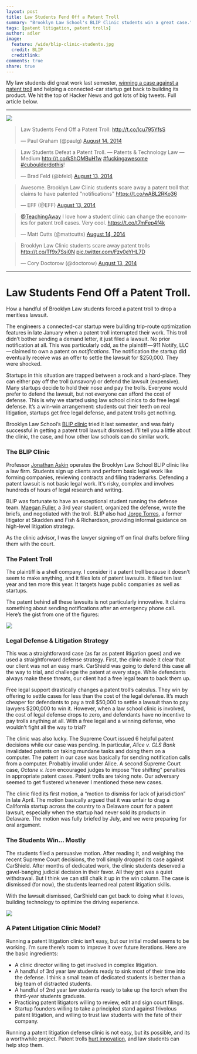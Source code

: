 ```yaml
---
layout: post
title: Law Students Fend Off a Patent Troll
summary: "Brooklyn Law School's BLIP Clinic students win a great case."
tags: [patent litigation, patent trolls]
author: adler
image:
  feature: /wide/blip-clinic-students.jpg
  credit: BLIP
  creditlink: 
comments: true
share: true
---
```



My law students did great work last semester, [winning a case against a patent troll](https://medium.com/patents-technology-law/law-students-fend-off-a-patent-troll-2b8a708277fc) and helping a connected-car startup get back to building its product. We hit the top of Hacker News and got lots of big tweets. Full article below. 

- - - 

![](/images/law-students-patent-troll-hacker-news.png)

<!-- Twitter Timeline
<a class="twitter-timeline" data-dnt="true" href="https://twitter.com/TeachingAway/timelines/500350882337529856" data-widget-id="500352683132198913">BLIP v. Patent Troll</a>
<script>!function(d,s,id){var js,fjs=d.getElementsByTagName(s)[0],p=/^http:/.test(d.location)?'http':'https';if(!d.getElementById(id)){js=d.createElement(s);js.id=id;js.src=p+"://platform.twitter.com/widgets.js";fjs.parentNode.insertBefore(js,fjs);}}(document,"script","twitter-wjs");</script>
 -->


<blockquote class="twitter-tweet" data-cards="hidden" lang="en"><p>Law Students Fend Off a Patent Troll: <a href="http://t.co/lcu795YfsS">http://t.co/lcu795YfsS</a></p>&mdash; Paul Graham (@paulg) <a href="https://twitter.com/paulg/statuses/499944411447316481">August 14, 2014</a></blockquote>
<script async src="//platform.twitter.com/widgets.js" charset="utf-8"></script>

<blockquote class="twitter-tweet" data-cards="hidden" lang="en"><p>Law Students Defeat a Patent Troll. — Patents &amp; Technology Law — Medium <a href="http://t.co/kShOMBuH1w">http://t.co/kShOMBuH1w</a> <a href="https://twitter.com/hashtag/fuckingawesome?src=hash">#fuckingawesome</a> <a href="https://twitter.com/hashtag/cuboulderdothis?src=hash">#cuboulderdothis</a>!</p>&mdash; Brad Feld (@bfeld) <a href="https://twitter.com/bfeld/statuses/499558776660566016">August 13, 2014</a></blockquote>


<blockquote class="twitter-tweet" data-cards="hidden" lang="en"><p>Awesome. Brooklyn Law Clinic students scare away a patent troll that claims to have patented &quot;notifications&quot; <a href="https://t.co/wABL2RKo36">https://t.co/wABL2RKo36</a></p>&mdash; EFF (@EFF) <a href="https://twitter.com/EFF/statuses/499608116397232128">August 13, 2014</a></blockquote>


<blockquote class="twitter-tweet" data-cards="hidden" lang="en"><p><a href="https://twitter.com/TeachingAway">@TeachingAway</a> I love how a student clinic can change the economics for patent troll cases. Very cool. <a href="https://t.co/t7mFep4f4k">https://t.co/t7mFep4f4k</a></p>&mdash; Matt Cutts (@mattcutts) <a href="https://twitter.com/mattcutts/statuses/499941109498253312">August 14, 2014</a></blockquote>

<blockquote class="twitter-tweet" data-cards="hidden" lang="en"><p>Brooklyn Law Clinic students scare away patent trolls <a href="http://t.co/Tf9x7Ssi0N">http://t.co/Tf9x7Ssi0N</a> <a href="http://t.co/Fzy0eYHL7D">pic.twitter.com/Fzy0eYHL7D</a></p>&mdash; Cory Doctorow (@doctorow) <a href="https://twitter.com/doctorow/status/499586795886350336">August 13, 2014</a></blockquote>

<!-- David Pashman Tweet:
<blockquote class="twitter-tweet" data-cards="hidden" lang="en"><p>Law students from <a href="https://twitter.com/BLIPClinic">@BLIPClinic</a> fend off a patent troll - well done! <a href="http://t.co/Bg1Yu8gpgJ">http://t.co/Bg1Yu8gpgJ</a></p>&mdash; David Pashman (@davidpashman) <a href="https://twitter.com/davidpashman/statuses/499526548832391168">August 13, 2014</a></blockquote>
 -->


- - - 

# Law Students Fend Off a Patent Troll.

<p class="big-text">How a handful of Brooklyn Law students forced a patent troll to drop a meritless lawsuit.</p>

The engineers a connected-car startup were building trip-route optimization features in late January when a patent troll interrupted their work. This troll didn’t bother sending a demand letter, it just filed a lawsuit. No prior notification at all. This was particularly odd, as the plaintiff — 911 Notify, LLC — claimed to own a patent on *notifications*. The notification the startup did eventually receive was an offer to settle the lawsuit for $250,000. They were shocked.

Startups in this situation are trapped between a rock and a hard-place. They can either pay off the troll (unsavory) or defend the lawsuit (expensive). Many startups decide to hold their nose and pay the trolls. Everyone would prefer to defend the lawsuit, but not everyone can afford the cost of defense. This is why we started using law school clinics to do free legal defense. It’s a win-win arrangement: students cut their teeth on real litigation, startups get free legal defense, and patent trolls get nothing.

Brooklyn Law School’s [BLIP clinic](http://www.blipclinic.org/) tried it last semester, and was fairly successful in getting a patent troll lawsuit dismissed. I’ll tell you a little about the clinic, the case, and how other law schools can do similar work.

### The BLIP Clinic

Professor [Jonathan Askin](https://twitter.com/jaskin) operates the Brooklyn Law School BLIP clinic like a law firm. Students sign up clients and perform basic legal work like forming companies, reviewing contracts and filing trademarks. Defending a patent lawsuit is not basic legal work. It's risky, complex and involves hundreds of hours of legal research and writing.

BLIP was fortunate to have an exceptional student running the defense team. [Maegan Fuller](https://twitter.com/mafuller21), a 3rd year student, organized the defense, wrote the briefs, and negotiated with the troll. BLIP also had [Jorge Torres](https://twitter.com/jorgemtorres), a former litigator at Skadden and Fish & Richardson, providing informal guidance on high-level litigation strategy.

As the clinic advisor, I was the lawyer signing off on final drafts before filing them with the court.

### The Patent Troll

The plaintiff is a shell company. I consider it a patent troll because it doesn’t seem to make anything, and it files lots of patent lawsuits. It filed ten last year and ten more this year. It targets huge public companies as well as startups.

The patent behind all these lawsuits is not particularly innovative. It claims something about sending notifications after an emergency phone call. Here’s the gist from one of the figures:

<img src="/images/patent/911-notify-v-carshield-patent-flowchart.png" class="translucent">

### Legal Defense & Litigation Strategy

This was a straightforward case (as far as patent litigation goes) and we used a straightforward defense strategy. First, the clinic made it clear that our client was not an easy mark. CarShield was going to defend this case all the way to trial, and challenge the patent at every stage. While defendants always make these threats, our client had a free legal team to back them up.

Free legal support drastically changes a patent troll’s calculus. They win by offering to settle cases for less than the cost of the legal defense. It’s much cheaper for defendants to pay a troll $50,000 to settle a lawsuit than to pay lawyers $200,000 to win it. However, when a law school clinic is involved, the cost of legal defense drops to zero, and defendants have no incentive to pay trolls anything at all. With a free legal and a winning defense, who wouldn’t fight all the way to trial?

The clinic was also lucky. The Supreme Court issued 6 helpful patent decisions while our case was pending. In particular, *Alice v. CLS Bank* invalidated patents on taking mundane tasks and doing them on a computer. The patent in our case was basically for sending notification calls from a computer. Probably invalid under Alice. A second Supreme Court case, *Octane v. Icon* encouraged judges to impose “fee shifting” penalties in appropriate patent cases. Patent trolls are taking note. Our adversary seemed to get flustered whenever I mentioned these new cases.

The clinic filed its first motion, a “motion to dismiss for lack of jurisdiction” in late April. The motion basically argued that it was unfair to drag a California startup across the country to a Delaware court for a patent lawsuit, especially when the startup had never sold its products in Delaware. The motion was fully briefed by July, and we were preparing for oral argument.

### The Students Win… Mostly

The students filed a persuasive motion. After reading it, and weighing the recent Supreme Court decisions, the troll simply dropped its case against CarShield. After months of dedicated work, the clinic students deserved a gavel-banging judicial decision in their favor. All they got was a quiet withdrawal. But I think we can still chalk it up in the win column. The case is dismissed (for now), the students learned real patent litigation skills.

With the lawsuit dismissed, CarShield can get back to doing what it loves, building technology to optimize the driving experience.

<img src="/images/patent/911-notify-v-carshield-dismissed.png" class="translucent">


### A Patent Litigation Clinic Model?

Running a patent litigation clinic isn’t easy, but our initial model seems to be working. I’m sure there’s room to improve it over future iterations. Here are the basic ingredients:

- A clinic director willing to get involved in complex litigation.
- A handful of 3rd year law students ready to sink most of their time into the defense. I think a small team of dedicated students is better than a big team of distracted students.
- A handful of 2nd year law students ready to take up the torch when the third-year students graduate.
- Practicing patent litigators willing to review, edit and sign court filings.
- Startup founders willing to take a principled stand against frivolous patent litigation, and willing to trust law students with the fate of their company.

Running a patent litigation defense clinic is not easy, but its possible, and its a worthwhile project. Patent trolls [hurt innovation](https://hbr.org/2014/07/the-evidence-is-in-patent-trolls-do-hurt-innovation/), and law students can help stop them.